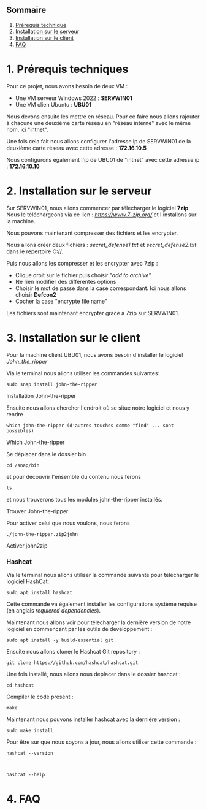 ## Sommaire

1. [Prérequis technique](#prerequis-technique)
2. [Installation sur le serveur](#installation-sur-le-serveur)
3. [Installation sur le client](#installation-sur-le-client)
4. [FAQ](#faq)

# 1. Prérequis techniques
<span id="prerequis-techniques"></span>

Pour ce projet, nous avons besoin de deux VM :
- Une VM serveur Windows 2022 : **SERVWIN01**
- Une VM clien Ubuntu : **UBU01**

Nous devons ensuite les mettre en réseau. Pour ce faire nous allons rajouter à chacune une deuxième carte réseau en "réseau interne" avec le même nom, ici "intnet".

Une fois cela fait nous allons configurer l'adresse ip de SERVWIN01 de la deuxième carte réseau avec cette adresse : **172.16.10.5**

Nous configurons également l'ip de UBU01 de "intnet" avec cette adresse ip : **172.16.10.10**

# 2. Installation sur le serveur
<span id="installation-sur-le-serveur"></span>

Sur SERVWIN01, nous allons commencer par télecharger le logiciel **7zip**. Nous le téléchargeons via ce lien : _https://www.7-zip.org/_ et l'installons sur la machine.

Nous pouvons maintenant compresser des fichiers et les encrypter. 

Nous allons créer deux fichiers : _secret_defense1.txt_ et _secret_defense2.txt_ dans le repertoire C://.

Puis nous allons les compresser et les encrypter avec 7zip : 

- Clique droit sur le fichier puis choisir _"add to archive"_
- Ne rien modifier des différentes options
- Choisir le mot de passe dans la case correspondant. Ici nous allons choisir **Defcon2**
- Cocher la case "encrypte file name"
 
Les fichiers sont maintenant encrypter grace à 7zip sur SERVWIN01.


# 3. Installation sur le client
<span id="installation-sur-le-client"></span>

Pour la machine client UBU01, nous avons besoin d'installer le logiciel _John_the_ripper_

Via le terminal nous allons utiliser les commandes suivantes:

    sudo snap install john-the-ripper

Installation John-the-ripper

Ensuite nous allons chercher l'endroit où se situe notre logiciel et nous y rendre

    which john-the-ripper (d'autres touches comme "find" ... sont possibles)

Which John-the-ripper

Se déplacer dans le dossier bin

    cd /snap/bin

et pour découvrir l'ensemble du contenu nous ferons

    ls

et nous trouverons tous les modules john-the-ripper installés.

Trouver John-the-ripper

Pour activer celui que nous voulons, nous ferons

    ./john-the-ripper.zip2john

Activer john2zip


### Hashcat

Via le terminal nous allons utiliser la commande suivante pour télécharger le logiciel HashCat: 

    sudo apt install hashcat
       
Cette commande va également installer les configurations système requise (en anglais _requiered dependencies_).

Maintenant nous allons voir pour télecharger la dernière version de notre logiciel en commencant par les outils de developpement :

    sudo apt install -y build-essential git

Ensuite nous allons cloner le Hashcat Git repository : 

    git clone https://github.com/hashcat/hashcat.git

Une fois installé, nous allons nous deplacer dans le dossier hashcat : 

    cd hashcat

Compiler le code présent : 

    make 

Maintenant nous pouvons installer hashcat avec la dernière version :
    
    sudo make install

Pour être sur que nous soyons a jour, nous allons utiliser cette commande : 

    hashcat --version 


    
    hashcat --help


    

# 4. FAQ
<span id="faq"></span>
